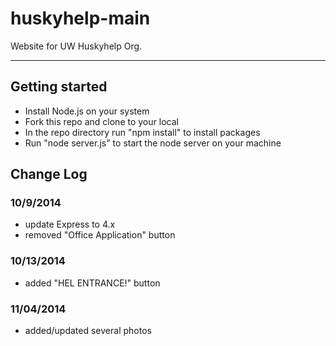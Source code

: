 huskyhelp-main
==============

Website for UW Huskyhelp Org.

--------------------------------------

## Getting started
- Install Node.js on your system
- Fork this repo and clone to your local
- In the repo directory run "npm install" to install packages
- Run "node server.js" to start the node server on your machine


## Change Log
### 10/9/2014 
- update Express to 4.x
- removed "Office Application" button

### 10/13/2014
- added "HEL ENTRANCE!" button

### 11/04/2014
- added/updated several photos
